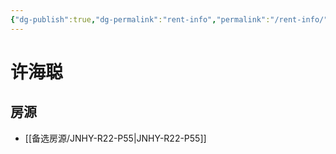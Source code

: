 ```yaml
---
{"dg-publish":true,"dg-permalink":"rent-info","permalink":"/rent-info/"}
---
```



# 许海聪

## 房源

- [[备选房源/JNHY-R22-P55\|JNHY-R22-P55]]

